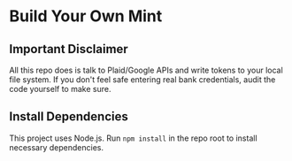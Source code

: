 # Build Your Own Mint

## Important Disclaimer

All this repo does is talk to Plaid/Google APIs and write tokens to your local file system. If you don't feel safe entering real bank credentials, audit the code yourself to make sure.

## Install Dependencies

This project uses Node.js. Run `npm install` in the repo root to install necessary dependencies.
